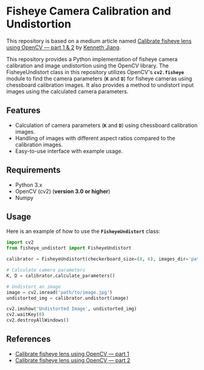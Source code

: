 # Fisheye Camera Calibration and Undistortion
This repository is based on a medium article named [Calibrate fisheye lens using OpenCV — part 1 & 2](https://medium.com/@kennethjiang/calibrate-fisheye-lens-using-opencv-333b05afa0b0) by [Kenneth Jiang](https://www.linkedin.com/in/kennethjiang/).

This repository provides a Python implementation of fisheye camera calibration and image undistortion using the OpenCV library. 
The FisheyeUndistort class in this repository utilizes OpenCV's **`cv2.fisheye`** module to find the camera parameters (**`K`** and **`D`**) for fisheye cameras using chessboard calibration images. It also provides a method to undistort input images using the calculated camera parameters.
## Features
* Calculation of camera parameters (**`K`** and **`D`**) using chessboard calibration images.
* Handling of images with different aspect ratios compared to the calibration images.
* Easy-to-use interface with example usage.
## Requirements
* Python 3.x
* OpenCV (cv2) (**version 3.0 or higher**)
* Numpy
## Usage
Here is an example of how to use the **`FisheyeUndistort`** class:

```python
import cv2
from fisheye_undistort import FisheyeUndistort

calibrator = FisheyeUndistort(checkerboard_size=(8, 6), images_dir='path/to/images', image_extension='jpg')

# Calculate camera parameters
K, D = calibrator.calculate_parameters()

# Undistort an image
image = cv2.imread('path/to/image.jpg')
undistorted_img = calibrator.undistort(image)

cv2.imshow('Undistorted Image', undistorted_img)
cv2.waitKey(0)
cv2.destroyAllWindows()
```

## References
* [Calibrate fisheye lens using OpenCV — part 1](https://medium.com/@kennethjiang/calibrate-fisheye-lens-using-opencv-333b05afa0b0)
* [Calibrate fisheye lens using OpenCV — part 2](https://medium.com/@kennethjiang/calibrate-fisheye-lens-using-opencv-part-2-13990f1b157f)
